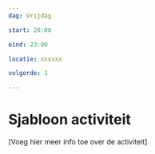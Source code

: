 ```yaml
---
dag: Vrijdag

start: 20:00

eind: 23:00

locatie: xxxxxx

volgorde: 1

---
```


# Sjabloon activiteit

[Voeg hier meer info toe over de activiteit]
